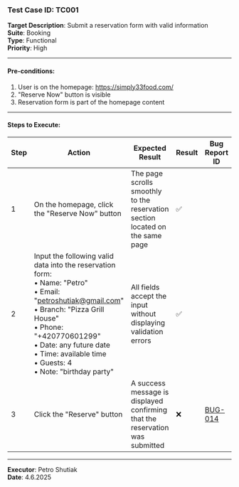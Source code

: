 ### Test Case ID: TC001  
**Target Description**: Submit a reservation form with valid information  
**Suite**: Booking  
**Type**: Functional  
**Priority**: High  

---

#### Pre-conditions:
1. User is on the homepage: https://simply33food.com/  
2. "Reserve Now" button is visible  
3. Reservation form is part of the homepage content  

---

#### Steps to Execute:

| Step | Action | Expected Result | Result | Bug Report ID |
|------|--------|------------------|--------|----------------|
| 1 | On the homepage, click the "Reserve Now" button | The page scrolls smoothly to the reservation section located on the same page | ✅ |                |
| 2 | Input the following valid data into the reservation form:<br>• Name: "Petro"<br>• Email: "petroshutiak@gmail.com"<br>• Branch: "Pizza Grill House"<br>• Phone: "+420770601299"<br>• Date: any future date<br>• Time: available time<br>• Guests: 4<br>• Note: "birthday party" | All fields accept the input without displaying validation errors | ✅ |                |
| 3 | Click the "Reserve" button | A success message is displayed confirming that the reservation was submitted | ❌ |<a href='https://github.com/shutiak/simply33-qa-portfolio/blob/main/bug-reports/bugs/bug14.md'>BUG-014</a>                |

---

**Executor**: Petro Shutiak  
**Date**: 4.6.2025  
 
